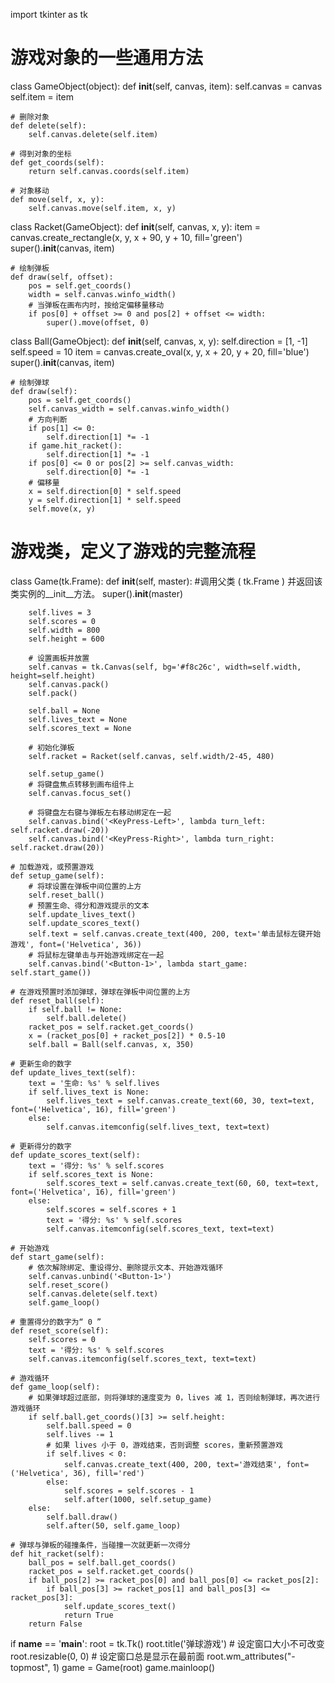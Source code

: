 

import tkinter as tk

# 游戏对象的一些通用方法
class GameObject(object):
    def __init__(self, canvas, item):
        self.canvas = canvas
        self.item = item

    # 删除对象
    def delete(self):
        self.canvas.delete(self.item)

    # 得到对象的坐标
    def get_coords(self):
        return self.canvas.coords(self.item)

    # 对象移动
    def move(self, x, y):
        self.canvas.move(self.item, x, y)

class Racket(GameObject):
    def __init__(self, canvas, x, y):
        item = canvas.create_rectangle(x, y, x + 90, y + 10, fill='green')
        super().__init__(canvas, item)

    # 绘制弹板
    def draw(self, offset):
        pos = self.get_coords()
        width = self.canvas.winfo_width()
        # 当弹板在画布内时，按给定偏移量移动
        if pos[0] + offset >= 0 and pos[2] + offset <= width:
            super().move(offset, 0)

class Ball(GameObject):
    def __init__(self, canvas, x, y):
        self.direction = [1, -1]
        self.speed = 10
        item = canvas.create_oval(x, y, x + 20, y + 20, fill='blue')
        super().__init__(canvas, item)

    # 绘制弹球
    def draw(self):
        pos = self.get_coords()
        self.canvas_width = self.canvas.winfo_width()
        # 方向判断
        if pos[1] <= 0:
            self.direction[1] *= -1
        if game.hit_racket():
            self.direction[1] *= -1
        if pos[0] <= 0 or pos[2] >= self.canvas_width:
            self.direction[0] *= -1
        # 偏移量
        x = self.direction[0] * self.speed
        y = self.direction[1] * self.speed
        self.move(x, y)

# 游戏类，定义了游戏的完整流程
class Game(tk.Frame):
    def __init__(self, master):
        #调用父类 ( tk.Frame ) 并返回该类实例的__init__方法。
        super().__init__(master)

        self.lives = 3
        self.scores = 0
        self.width = 800
        self.height = 600

        # 设置画板并放置
        self.canvas = tk.Canvas(self, bg='#f8c26c', width=self.width, height=self.height)
        self.canvas.pack()
        self.pack()

        self.ball = None
        self.lives_text = None
        self.scores_text = None

        # 初始化弹板
        self.racket = Racket(self.canvas, self.width/2-45, 480)

        self.setup_game()
        # 将键盘焦点转移到画布组件上
        self.canvas.focus_set()

        # 将键盘左右键与弹板左右移动绑定在一起
        self.canvas.bind('<KeyPress-Left>', lambda turn_left: self.racket.draw(-20))
        self.canvas.bind('<KeyPress-Right>', lambda turn_right: self.racket.draw(20))

    # 加载游戏，或预置游戏
    def setup_game(self):
        # 将球设置在弹板中间位置的上方
        self.reset_ball()
        # 预置生命、得分和游戏提示的文本
        self.update_lives_text()
        self.update_scores_text()
        self.text = self.canvas.create_text(400, 200, text='单击鼠标左键开始游戏', font=('Helvetica', 36))
        # 将鼠标左键单击与开始游戏绑定在一起
        self.canvas.bind('<Button-1>', lambda start_game: self.start_game())

    # 在游戏预置时添加弹球，弹球在弹板中间位置的上方
    def reset_ball(self):
        if self.ball != None:
            self.ball.delete()
        racket_pos = self.racket.get_coords()
        x = (racket_pos[0] + racket_pos[2]) * 0.5-10
        self.ball = Ball(self.canvas, x, 350)

    # 更新生命的数字
    def update_lives_text(self):
        text = '生命: %s' % self.lives
        if self.lives_text is None:
            self.lives_text = self.canvas.create_text(60, 30, text=text, font=('Helvetica', 16), fill='green')
        else:
            self.canvas.itemconfig(self.lives_text, text=text)

    # 更新得分的数字
    def update_scores_text(self):
        text = '得分: %s' % self.scores
        if self.scores_text is None:
            self.scores_text = self.canvas.create_text(60, 60, text=text, font=('Helvetica', 16), fill='green')
        else:
            self.scores = self.scores + 1
            text = '得分: %s' % self.scores
            self.canvas.itemconfig(self.scores_text, text=text)

    # 开始游戏
    def start_game(self):
        # 依次解除绑定、重设得分、删除提示文本、开始游戏循环
        self.canvas.unbind('<Button-1>')
        self.reset_score()
        self.canvas.delete(self.text)
        self.game_loop()

    # 重置得分的数字为“ 0 ”
    def reset_score(self):
        self.scores = 0
        text = '得分: %s' % self.scores
        self.canvas.itemconfig(self.scores_text, text=text)

    # 游戏循环
    def game_loop(self):
        # 如果弹球超过底部，则将弹球的速度变为 0，lives 减 1，否则绘制弹球，再次进行游戏循环
        if self.ball.get_coords()[3] >= self.height:
            self.ball.speed = 0
            self.lives -= 1
            # 如果 lives 小于 0，游戏结束，否则调整 scores，重新预置游戏
            if self.lives < 0:
                self.canvas.create_text(400, 200, text='游戏结束', font=('Helvetica', 36), fill='red')
            else:
                self.scores = self.scores - 1
                self.after(1000, self.setup_game)
        else:
            self.ball.draw()
            self.after(50, self.game_loop)

    # 弹球与弹板的碰撞条件，当碰撞一次就更新一次得分
    def hit_racket(self):
        ball_pos = self.ball.get_coords()
        racket_pos = self.racket.get_coords()
        if ball_pos[2] >= racket_pos[0] and ball_pos[0] <= racket_pos[2]:
            if ball_pos[3] >= racket_pos[1] and ball_pos[3] <= racket_pos[3]:
                self.update_scores_text()
                return True
        return False

if __name__ == '__main__':
    root = tk.Tk()
    root.title('弹球游戏')
    # 设定窗口大小不可改变
    root.resizable(0, 0)
    # 设定窗口总是显示在最前面
    root.wm_attributes("-topmost", 1)
    game = Game(root)
    game.mainloop()
    
